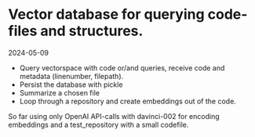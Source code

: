 # Vector database for querying code-files and structures.

2024-05-09
- Query vectorspace with code or/and queries, receive code and metadata (linenumber, filepath).
- Persist the database with pickle
- Summarize a chosen file
- Loop through a repository and create embeddings out of the code.

So far using only OpenAI API-calls with davinci-002 for encoding embeddings and a test_repository with a small codefile. 
